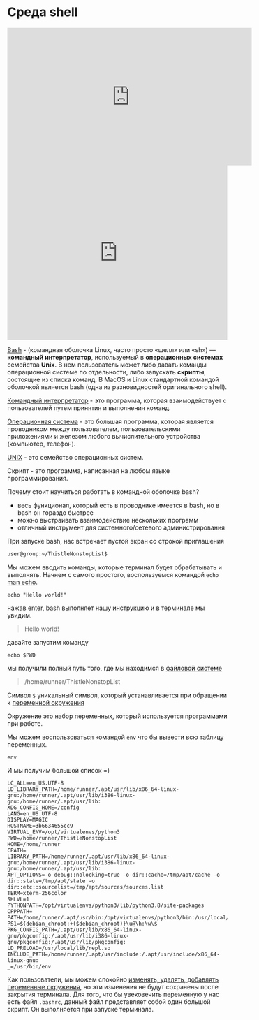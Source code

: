 # Среда shell
<iframe width="560" height="315" src="https://www.youtube.com/embed/npZYUkXFqd4" frameborder="0" allow="accelerometer; autoplay; encrypted-media; gyroscope; picture-in-picture" allowfullscreen></iframe>

<iframe height="400px" width="100%" src="https://repl.it/repls/DapperRaggedCodeview?lite=true" scrolling="no" frameborder="no" allowtransparency="true" allowfullscreen="true" sandbox="allow-forms allow-pointer-lock allow-popups allow-same-origin allow-scripts allow-modals"></iframe>

[Bash](https://ru.wikipedia.org/wiki/Bash) - (комaндная оболочка Linux, часто просто «шелл» или «sh») — 
**командный интерпретатор**, используемый в **операционных системах** семейства
**Unix**. В нем пользователь может либо давать команды операционной системе по 
отдельности, либо запускать **скрипты**, состоящие из списка команд. В MacOS и
Linux стандартной командой оболочкой является bash (одна из разновидностей оригинального shell).



[Командный интерпретатор](https://ru.wikipedia.org/wiki/%D0%9E%D0%B1%D0%BE%D0%BB%D0%BE%D1%87%D0%BA%D0%B0_%D0%BE%D0%BF%D0%B5%D1%80%D0%B0%D1%86%D0%B8%D0%BE%D0%BD%D0%BD%D0%BE%D0%B9_%D1%81%D0%B8%D1%81%D1%82%D0%B5%D0%BC%D1%8B) - это программа, которая взаимодействует с пользователей путем принятия
и выполнения команд.

[Операционная система](https://ru.wikipedia.org/wiki/%D0%9E%D0%BF%D0%B5%D1%80%D0%B0%D1%86%D0%B8%D0%BE%D0%BD%D0%BD%D0%B0%D1%8F_%D1%81%D0%B8%D1%81%D1%82%D0%B5%D0%BC%D0%B0) - это большая программа, которая является проводником между пользователем, пользовательскими
приложениями и железом любого вычислительного устройства (компьютер, телефон).

[UNIX](https://ru.wikipedia.org/wiki/Unix) - это семейство операционных систем.

Скрипт - это программа, написанная на любом языке программирования.

Почему стоит научиться работать в командной оболочке bash?
- весь функционал, который есть в проводнике имеется в bash, но в bash он гораздо быстрее
- можно выстраивать взаимодействие нескольких программ
- отличный инструмент для системного/сетевого администрирования

При запуске bash, нас встречает пустой экран со строкой приглашения
```sh
user@group:~/ThistleNonstopList$
```

Мы можем вводить команды, которые терминал будет обрабатывать и выполнять.
Начнем с самого простого, воспользуемся командой `echo` [man echo](https://www.opennet.ru/man.shtml?topic=echo&category=1).

```
echo "Hello world!"
```

нажав enter, bash выполняет нашу инструкцию и в терминале мы увидим.
> Hello world!

давайте запустим команду
```
echo $PWD
```

мы получили полный путь того, где мы находимся в [файловой системе](http://linux.yaroslavl.ru/docs/book/burk/Part4.html)
> /home/runner/ThistleNonstopList

Символ `$` уникальный символ, который устанавливается при обращении к [переменной окружения](https://wiki.archlinux.org/index.php/Environment_variables_(%D0%A0%D1%83%D1%81%D1%81%D0%BA%D0%B8%D0%B9))

Окружение это набор переменных, который используется программами при работе.

Мы можем воспользоваться командой `env` что бы вывести всю таблицу переменных.

```
env
```

И мы получим большой список =)

```
LC_ALL=en_US.UTF-8
LD_LIBRARY_PATH=/home/runner/.apt/usr/lib/x86_64-linux-gnu:/home/runner/.apt/usr/lib/i386-linux-gnu:/home/runner/.apt/usr/lib:
XDG_CONFIG_HOME=/config
LANG=en_US.UTF-8
DISPLAY=MAGIC
HOSTNAME=3b6634655cc9
VIRTUAL_ENV=/opt/virtualenvs/python3
PWD=/home/runner/ThistleNonstopList
HOME=/home/runner
CPATH=
LIBRARY_PATH=/home/runner/.apt/usr/lib/x86_64-linux-gnu:/home/runner/.apt/usr/lib/i386-linux-gnu:/home/runner/.apt/usr/lib:
APT_OPTIONS=-o debug::nolocking=true -o dir::cache=/tmp/apt/cache -o dir::state=/tmp/apt/state -o dir::etc::sourcelist=/tmp/apt/sources/sources.list
TERM=xterm-256color
SHLVL=1
PYTHONPATH=/opt/virtualenvs/python3/lib/python3.8/site-packages
CPPPATH=
PATH=/home/runner/.apt/usr/bin:/opt/virtualenvs/python3/bin:/usr/local/sbin:/usr/local/bin:/usr/sbin:/usr/bin:/sbin:/bin
PS1=${debian_chroot:+($debian_chroot)}\u@\h:\w\$ 
PKG_CONFIG_PATH=/.apt/usr/lib/x86_64-linux-gnu/pkgconfig:/.apt/usr/lib/i386-linux-gnu/pkgconfig:/.apt/usr/lib/pkgconfig:
LD_PRELOAD=/usr/local/lib/repl.so
INCLUDE_PATH=/home/runner/.apt/usr/include:/.apt/usr/include/x86_64-linux-gnu:
_=/usr/bin/env
```

Как пользователи, мы можем спокойно [изменять, удалять, добавлять переменные окружения](https://www.tecmint.com/set-unset-environment-variables-in-linux/),
но эти изменения не будут сохранены после закрытия терминала. Для того, что бы увековечить переменную
у нас есть файл `.bashrc`, данный файл представляет собой один большой скрипт.
Он выполняется при запуске терминала.

